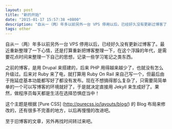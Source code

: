 ```yaml
---
layout: post
title: "新的开始"
date: "2015-01-17 15:57:38 +0800"
description: "自从一（两）年多以前另外一台 VPS 停用以后，已经好久没有更新过博客了。最近重新整理了一下心情，还是打算重新把博客整理一下，在这个浮躁的年代，是需要花点时间来整理一下自己的思想，记录一些学习笔记之类东西。"
tags: other
---
```


自从一（两）年多以前另外一台 VPS 停用以后，已经好久没有更新过博客了。最近重新整理了一下心情，还是打算重新把博客整理一下，在这个浮躁的年代，是需要花点时间来整理一下自己的思想，记录一些学习笔记之类东西。

之前的博客，是用 Drupal 来搭建的，后来 PHP 用得越来越少了，也就没有怎么升级过。后来对 Ruby 来了电，就打算用 Ruby On Rail 来自己写一个，但最后由于拖延症基本功能都写好了都没有发布。现在不想搞得那么复杂了，只需要简简单单的一个可以写博客的环境就好了，于是就决定直接用 Jekyll 来生成好了。果然，做程序员每天都是生活在选择恐惧症当中！

这个主题是根据 [Pure CSS] (http://purecss.io/layouts/blog/) 的 Blog 布局来修改的，还有很多不完善的地方，以后再慢慢的改进吧。

至于旧博客的文章，另外再找时间转过来吧。
